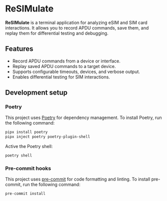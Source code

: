# ReSIMulate

**ReSIMulate** is a terminal application for analyzing eSIM and SIM card interactions. It allows you to record APDU commands, save them, and replay them for differential testing and debugging.

## Features

- Record APDU commands from a device or interface.
- Replay saved APDU commands to a target device.
- Supports configurable timeouts, devices, and verbose output.
- Enables differential testing for SIM interactions.

## Development setup

### Poetry

This project uses [Poetry](https://python-poetry.org/) for dependency management. To install Poetry, run the following command:

```bash
pipx install poetry
pipx inject poetry poetry-plugin-shell
```

Active the Poetry shell:

```bash
poetry shell
```

### Pre-commit hooks

This project uses [pre-commit](https://pre-commit.com/) for code formatting and linting. To install pre-commit, run the following command:

```bash
pre-commit install
```
